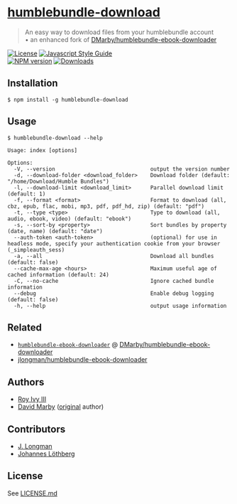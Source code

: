 <!DOCTYPE markdown><!-- markdownlint-disable no-inline-html -->
<meta charset="utf-8" content="text/markdown" lang="en">
<!-- -## editors ## (emacs/sublime) -*- coding: utf8-nix; tab-width: 2; mode: markdown; indent-tabs-mode: nil; basic-offset: 2; st-word_wrap: 'true' -*- ## (jEdit) :tabSize=2:indentSize=2:mode=markdown: ## (notepad++) vim:tabstop=2:syntax=markdown:expandtab:smarttab:softtabstop=2 ## modeline (see <https://archive.is/djTUD>@@<http://webcitation.org/66W3EhCAP> ) -->
<!-- spell-checker:ignore expandtab markdownlint modeline smarttab softtabstop -->

<!-- spell-checker:words jlongman Longman Löthberg Marby -->
<!-- spell-checker:ignore humblebundle epub flac mobi sess simpleauth -->
<!-- markdownlint-disable commands-show-output -->

# [humblebundle-download][git-url]

> An easy way to download files from your humblebundle account
> <br/> &bull; an enhanced fork of [DMarby/humblebundle-ebook-downloader](https://github.com/DMarby/humblebundle-ebook-downloader)

[![License][license-image]][license-url]
[![Javascript Style Guide][style-image]][style-url]
<br/>
[![NPM version][npm-image]][npm-url]
[![Downloads][downloads-image]][downloads-url]

## Installation

```shell
$ npm install -g humblebundle-download
```

## Usage

```shell
$ humblebundle-download --help

Usage: index [options]

Options:
  -V, --version                              output the version number
  -d, --download-folder <download_folder>    Download folder (default: "/home/Download/Humble Bundles")
  -l, --download-limit <download_limit>      Parallel download limit (default: 1)
  -f, --format <format>                      Format to download (all, cbz, epub, flac, mobi, mp3, pdf, pdf_hd, zip) (default: "pdf")
  -t, --type <type>                          Type to download (all, audio, ebook, video) (default: "ebook")
  -s, --sort-by <property>                   Sort bundles by property (date, name) (default: "date")
  --auth-token <auth-token>                  (optional) for use in headless mode, specify your authentication cookie from your browser (_simpleauth_sess)
  -a, --all                                  Download all bundles (default: false)
  --cache-max-age <hours>                    Maximum useful age of cached information (default: 24)
  -C, --no-cache                             Ignore cached bundle information
  --debug                                    Enable debug logging (default: false)
  -h, --help                                 output usage information
```

## Related

- [`humblebundle-ebook-downloader`](https://www.npmjs.com/package/humblebundle-ebook-downloader) @ [DMarby/humblebundle-ebook-downloader](https://github.com/DMarby/humblebundle-ebook-downloader)
- [jlongman/humblebundle-ebook-downloader](https://github.com/jlongman/humblebundle-ebook-downloader)

## Authors

- [Roy Ivy III](https://github.com/rivy)
- [David Marby](http://dmarby.se) ([original](https://github.com/DMarby/humblebundle-ebook-downloader) author)

## Contributors

- [J. Longman](https://github.com/jlongman)
- [Johannes Löthberg](https://github.com/kyrias)

## License

See [LICENSE.md](LICENSE.md)

<!-- badge references -->

[git-url]: https://github.com/rivy/humblebundle-download

[npm-image]: https://img.shields.io/npm/v/humblebundle-download.svg?style=flat
[npm-url]: https://npmjs.org/package/humblebundle-download

[downloads-image]: https://img.shields.io/npm/dm/humblebundle-download.svg?style=flat
[downloads-url]: https://npmjs.org/package/humblebundle-download
[license-image]: https://img.shields.io/npm/l/xdg-app-paths.svg?style=flat
[license-url]: license
[style-image]: https://img.shields.io/badge/code_style-standard-darkcyan.svg
[style-url]: https://standardjs.com
<!-- [style-image]: https://img.shields.io/badge/code_style-XO-darkcyan.svg
[style-url]: https://github.com/xojs/xo -->
